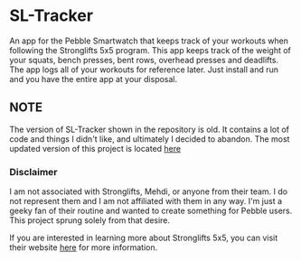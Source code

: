 # SL-Tracker
An app for the Pebble Smartwatch that keeps track of your workouts when following the Stronglifts 5x5 program. This app keeps track of the weight of your squats, bench presses, bent rows, overhead presses and deadlifts. The app logs all of your workouts for reference later. Just install and run and you have the entire app at your disposal.

## NOTE

The version of SL-Tracker shown in the repository is old. It contains a lot of code and things I didn't like, and ultimately I decided to abandon. The most updated version of this project is located [here](http://)

### Disclaimer

I am not associated with Stronglifts, Mehdi, or anyone from their team. I do not represent them and I am not affiliated with them in any way. I'm just a geeky fan of their routine and wanted to create something for Pebble users. This project sprung solely from that desire.

If you are interested in learning more about Stronglifts 5x5, you can visit their website [here](http://stronglifts.com/) for more information. 
